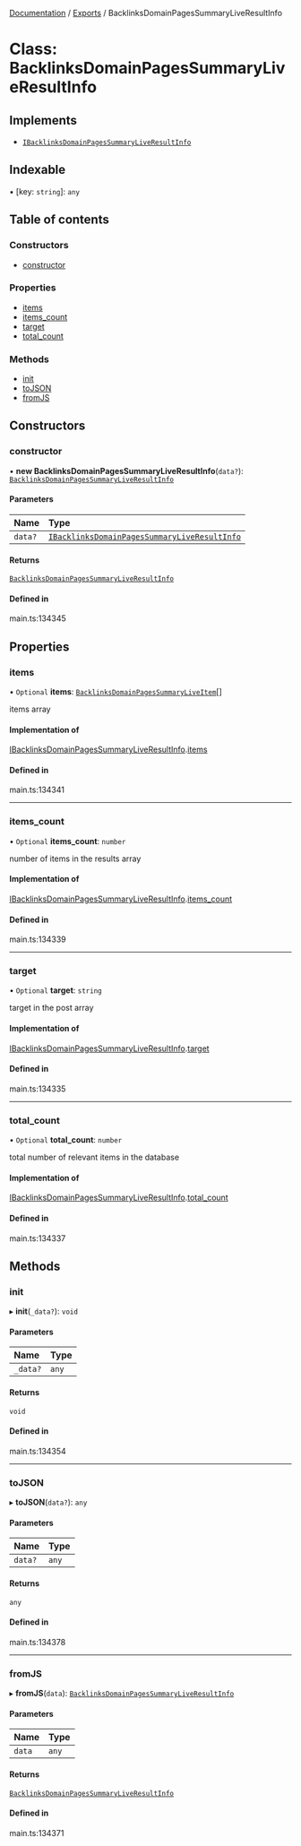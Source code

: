 [Documentation](../README.md) / [Exports](../modules.md) / BacklinksDomainPagesSummaryLiveResultInfo

# Class: BacklinksDomainPagesSummaryLiveResultInfo

## Implements

- [`IBacklinksDomainPagesSummaryLiveResultInfo`](../interfaces/IBacklinksDomainPagesSummaryLiveResultInfo.md)

## Indexable

▪ [key: `string`]: `any`

## Table of contents

### Constructors

- [constructor](BacklinksDomainPagesSummaryLiveResultInfo.md#constructor)

### Properties

- [items](BacklinksDomainPagesSummaryLiveResultInfo.md#items)
- [items\_count](BacklinksDomainPagesSummaryLiveResultInfo.md#items_count)
- [target](BacklinksDomainPagesSummaryLiveResultInfo.md#target)
- [total\_count](BacklinksDomainPagesSummaryLiveResultInfo.md#total_count)

### Methods

- [init](BacklinksDomainPagesSummaryLiveResultInfo.md#init)
- [toJSON](BacklinksDomainPagesSummaryLiveResultInfo.md#tojson)
- [fromJS](BacklinksDomainPagesSummaryLiveResultInfo.md#fromjs)

## Constructors

### constructor

• **new BacklinksDomainPagesSummaryLiveResultInfo**(`data?`): [`BacklinksDomainPagesSummaryLiveResultInfo`](BacklinksDomainPagesSummaryLiveResultInfo.md)

#### Parameters

| Name | Type |
| :------ | :------ |
| `data?` | [`IBacklinksDomainPagesSummaryLiveResultInfo`](../interfaces/IBacklinksDomainPagesSummaryLiveResultInfo.md) |

#### Returns

[`BacklinksDomainPagesSummaryLiveResultInfo`](BacklinksDomainPagesSummaryLiveResultInfo.md)

#### Defined in

main.ts:134345

## Properties

### items

• `Optional` **items**: [`BacklinksDomainPagesSummaryLiveItem`](BacklinksDomainPagesSummaryLiveItem.md)[]

items array

#### Implementation of

[IBacklinksDomainPagesSummaryLiveResultInfo](../interfaces/IBacklinksDomainPagesSummaryLiveResultInfo.md).[items](../interfaces/IBacklinksDomainPagesSummaryLiveResultInfo.md#items)

#### Defined in

main.ts:134341

___

### items\_count

• `Optional` **items\_count**: `number`

number of items in the results array

#### Implementation of

[IBacklinksDomainPagesSummaryLiveResultInfo](../interfaces/IBacklinksDomainPagesSummaryLiveResultInfo.md).[items_count](../interfaces/IBacklinksDomainPagesSummaryLiveResultInfo.md#items_count)

#### Defined in

main.ts:134339

___

### target

• `Optional` **target**: `string`

target in the post array

#### Implementation of

[IBacklinksDomainPagesSummaryLiveResultInfo](../interfaces/IBacklinksDomainPagesSummaryLiveResultInfo.md).[target](../interfaces/IBacklinksDomainPagesSummaryLiveResultInfo.md#target)

#### Defined in

main.ts:134335

___

### total\_count

• `Optional` **total\_count**: `number`

total number of relevant items in the database

#### Implementation of

[IBacklinksDomainPagesSummaryLiveResultInfo](../interfaces/IBacklinksDomainPagesSummaryLiveResultInfo.md).[total_count](../interfaces/IBacklinksDomainPagesSummaryLiveResultInfo.md#total_count)

#### Defined in

main.ts:134337

## Methods

### init

▸ **init**(`_data?`): `void`

#### Parameters

| Name | Type |
| :------ | :------ |
| `_data?` | `any` |

#### Returns

`void`

#### Defined in

main.ts:134354

___

### toJSON

▸ **toJSON**(`data?`): `any`

#### Parameters

| Name | Type |
| :------ | :------ |
| `data?` | `any` |

#### Returns

`any`

#### Defined in

main.ts:134378

___

### fromJS

▸ **fromJS**(`data`): [`BacklinksDomainPagesSummaryLiveResultInfo`](BacklinksDomainPagesSummaryLiveResultInfo.md)

#### Parameters

| Name | Type |
| :------ | :------ |
| `data` | `any` |

#### Returns

[`BacklinksDomainPagesSummaryLiveResultInfo`](BacklinksDomainPagesSummaryLiveResultInfo.md)

#### Defined in

main.ts:134371
